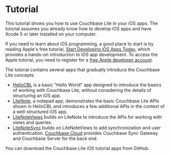 # Tutorial #

This tutorial shows you how to use Couchbase Lite in your iOS apps. The tutorial assumes you already know how to develop iOS apps and have Xcode 5 or later installed on your computer. 

If you need to learn  about iOS programming, a good place to start is by reading Apple's free tutorial, [Start Developing iOS Apps Today](https://developer.apple.com/library/ios/referencelibrary/GettingStarted/RoadMapiOS/index.html#//apple_ref/doc/uid/TP40011343), which provides a hands-on introduction to iOS app development. To access the Apple tutorial, you need to register for a [free Apple developer account](https://developer.apple.com/register/index.action).

The tutorial contains several apps that gradually introduce the Couchbase Lite concepts:

* [HelloCBL](#hellocbl) is a basic "Hello World" app designed to introduce the basics of working with Couchbase Lite, without considering the details of structuring an iOS app.
* [LiteNote](#litenote), a notepad app, demonstrates the basic Couchbase Lite APIs  shown in HelloCBL and introduces a few additional APIs in the context of a well-structured iOS app.
* [LiteNoteViews](#litenoteviews) builds on LiteNote to introduce the APIs for working with views and queries.
* [LiteNoteSync](#litenotesync) builds on LiteNoteViews to add synchronization and user authentication.  [Couchbase Cloud](http://www.couchbasecloud.com) provides Couchbase Sync Gateway and Couchbase Server for the back end.

You can download the Couchbase Lite iOS tutorial apps from GitHub.

